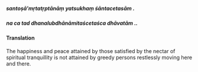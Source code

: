 ##### santoṣā'mṛtatṛptānāṃ yatsukhaṃ śāntacetasām .
##### na ca tad dhanalubdhānāmitaścetaśca dhāvatām ..

#### Translation

The happiness and peace attained by those satisfied by the nectar of spiritual tranquillity is not attained by greedy persons restlessly moving here and there.